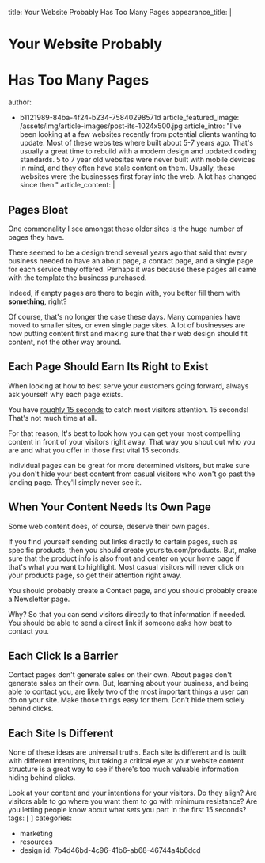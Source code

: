 title: Your Website Probably Has Too Many Pages
appearance_title: |
  # <span>Your Website Probably</span>
  # <span>Has Too Many Pages</span>
author:
  - b1121989-84ba-4f24-b234-75840298571d
article_featured_image: /assets/img/article-images/post-its-1024x500.jpg
article_intro: "I've been looking at a few websites recently from potential clients wanting to update. Most of these websites where built about 5-7 years ago. That's usually a great time to rebuild with a modern design and updated coding standards. 5 to 7 year old websites were never built with mobile devices in mind, and they often have stale content on them. Usually, these websites were the businesses first foray into the web. A lot has changed since then."
article_content: |
  ## Pages Bloat
  One commonality I see amongst these older sites is the huge number of pages they have.
  
  There seemed to be a design trend several years ago that said that every business needed to have an about page, a contact page, and a single page for each service they offered. Perhaps it was because these pages all came with the template the business purchased.
  
  Indeed, if empty pages are there to begin with, you better fill them with **something**, right?
  
  Of course, that's no longer the case these days. Many companies have moved to smaller sites, or even single page sites. A lot of businesses are now putting content first and making sure that their web design should fit content, not the other way around.
  
  ## Each Page Should Earn Its Right to Exist
  When looking at how to best serve your customers going forward, always ask yourself why each page exists.
  
  You have [roughly 15 seconds](http://time.com/12933/what-you-think-you-know-about-the-web-is-wrong/) to catch most visitors attention. 15 seconds! That's not much time at all.
  
  For that reason, It's best to look how you can get your most compelling content in front of your visitors right away. That way you shout out who you are and what you offer in those first vital 15 seconds.
  
  Individual pages can be great for more determined visitors, but make sure you don't hide your best content from casual visitors who won't go past the landing page. They'll simply never see it.
  
  ## When Your Content Needs Its Own Page
  Some web content does, of course, deserve their own pages.
  
  If you find yourself sending out links directly to certain pages, such as specific products, then you should create yoursite.com/products. But, make sure that the product info is also front and center on your home page if that's what you want to highlight. Most casual visitors will never click on your products page, so get their attention right away.
  
  You should probably create a Contact page, and you should probably create a Newsletter page.
  
  Why? So that you can send visitors directly to that information if needed. You should be able to send a direct link if someone asks how best to contact you.
  
  ## Each Click Is a Barrier
  Contact pages don't generate sales on their own. About pages don't generate sales on their own. But, learning about your business, and being able to contact you, are likely two of the most important things a user can do on your site. Make those things easy for them. Don't hide them solely behind clicks.
  
  ## Each Site Is Different
  None of these ideas are universal truths. Each site is different and is built with different intentions, but taking a critical eye at your website content structure is a great way to see if there's too much valuable information hiding behind clicks.
  
  Look at your content and your intentions for your visitors. Do they align? Are visitors able to go where you want them to go with minimum resistance? Are you letting people know about what sets you part in the first 15 seconds?
tags: [ ]
categories:
  - marketing
  - resources
  - design
id: 7b4d46bd-4c96-41b6-ab68-46744a4b6dcd
